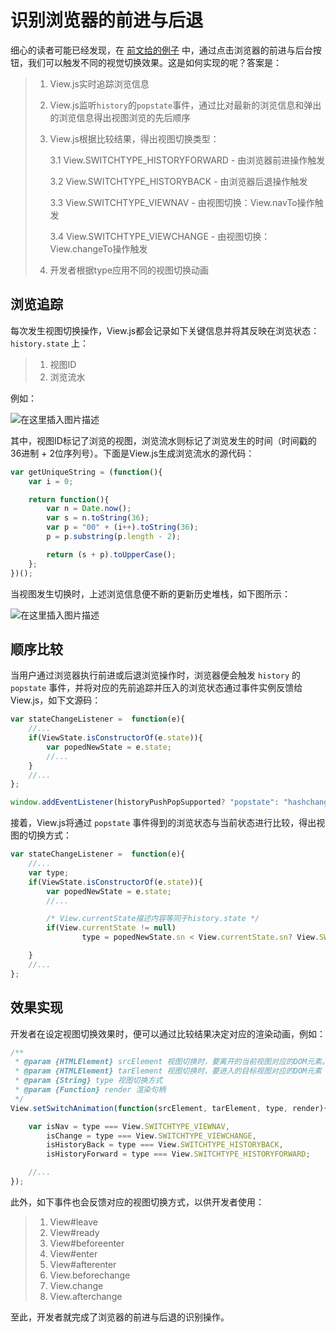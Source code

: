 # 识别浏览器的前进与后退

细心的读者可能已经发现，在 [前文给的例子](https://blog.csdn.net/baozhang007/article/details/88364811) 中，通过点击浏览器的前进与后台按钮，我们可以触发不同的视觉切换效果。这是如何实现的呢？答案是：

> 1. View.js实时追踪浏览信息
> 2. View.js监听`history`的`popstate`事件，通过比对最新的浏览信息和弹出的浏览信息得出视图浏览的先后顺序
> 3. View.js根据比较结果，得出视图切换类型：
>
>    3.1 View.SWITCHTYPE\_HISTORYFORWARD - 由浏览器前进操作触发
>
>    3.2 View.SWITCHTYPE\_HISTORYBACK - 由浏览器后退操作触发
>
>    3.3 View.SWITCHTYPE\_VIEWNAV - 由视图切换：View.navTo操作触发
>
>    3.4 View.SWITCHTYPE\_VIEWCHANGE - 由视图切换：View.changeTo操作触发
>
> 4. 开发者根据type应用不同的视图切换动画

## 浏览追踪

每次发生视图切换操作，View.js都会记录如下关键信息并将其反映在浏览状态：`history.state` 上：

> 1. 视图ID
> 2. 浏览流水

例如：

![&#x5728;&#x8FD9;&#x91CC;&#x63D2;&#x5165;&#x56FE;&#x7247;&#x63CF;&#x8FF0;](https://img-blog.csdnimg.cn/20190412132236515.png)

其中，视图ID标记了浏览的视图，浏览流水则标记了浏览发生的时间（时间戳的36进制 + 2位序列号）。下面是View.js生成浏览流水的源代码：

```javascript
var getUniqueString = (function(){
    var i = 0;

    return function(){
        var n = Date.now();
        var s = n.toString(36);
        var p = "00" + (i++).toString(36);
        p = p.substring(p.length - 2);

        return (s + p).toUpperCase();
    };
})();
```

当视图发生切换时，上述浏览信息便不断的更新历史堆栈，如下图所示：

![&#x5728;&#x8FD9;&#x91CC;&#x63D2;&#x5165;&#x56FE;&#x7247;&#x63CF;&#x8FF0;](https://img-blog.csdnimg.cn/20190412135433191.png?x-oss-process=image/watermark,type_ZmFuZ3poZW5naGVpdGk,shadow_10,text_aHR0cHM6Ly9ibG9nLmNzZG4ubmV0L2Jhb3poYW5nMDA3,size_16,color_FFFFFF,t_70)

## 顺序比较

当用户通过浏览器执行前进或后退浏览操作时，浏览器便会触发 `history` 的 `popstate` 事件，并将对应的先前追踪并压入的浏览状态通过事件实例反馈给View.js，如下文源码：

```javascript
var stateChangeListener =  function(e){
    //...
    if(ViewState.isConstructorOf(e.state)){
        var popedNewState = e.state;
        //...
    }
    //...
};

window.addEventListener(historyPushPopSupported? "popstate": "hashchange", stateChangeListener);
```

接着，View.js将通过 `popstate` 事件得到的浏览状态与当前状态进行比较，得出视图的切换方式：

```javascript
var stateChangeListener =  function(e){
    //...
    var type;
    if(ViewState.isConstructorOf(e.state)){
        var popedNewState = e.state;
        //...

        /* View.currentState描述内容等同于history.state */
        if(View.currentState != null)
                type = popedNewState.sn < View.currentState.sn? View.SWITCHTYPE_HISTORYBACK: View.SWITCHTYPE_HISTORYFORWARD;

    }
    //...
};
```

## 效果实现

开发者在设定视图切换效果时，便可以通过比较结果决定对应的渲染动画，例如：

```javascript
/**
 * @param {HTMLElement} srcElement 视图切换时，要离开的当前视图对应的DOM元素。可能为null
 * @param {HTMLElement} tarElement 视图切换时，要进入的目标视图对应的DOM元素
 * @param {String} type 视图切换方式
 * @param {Function} render 渲染句柄
 */
View.setSwitchAnimation(function(srcElement, tarElement, type, render){

    var isNav = type === View.SWITCHTYPE_VIEWNAV,
        isChange = type === View.SWITCHTYPE_VIEWCHANGE,
        isHistoryBack = type === View.SWITCHTYPE_HISTORYBACK,
        isHistoryForward = type === View.SWITCHTYPE_HISTORYFORWARD;

    //...
});
```

此外，如下事件也会反馈对应的视图切换方式，以供开发者使用：

> 1. View\#leave
> 2. View\#ready
> 3. View\#beforeenter
> 4. View\#enter
> 5. View\#afterenter
> 6. View.beforechange
> 7. View.change
> 8. View.afterchange

至此，开发者就完成了浏览器的前进与后退的识别操作。

